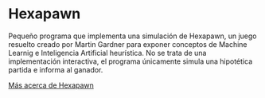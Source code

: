 # Hexapawn
Pequeño programa que implementa una simulación de Hexapawn, un juego resuelto creado por Martin Gardner para exponer conceptos de Machine Learnig e Inteligencia Artificial heurística. No se trata de una implementación interactiva, 
el programa únicamente simula una hipotética partida e informa al ganador. 

[Más acerca de Hexapawn](https://en.wikipedia.org/wiki/Hexapawn)
